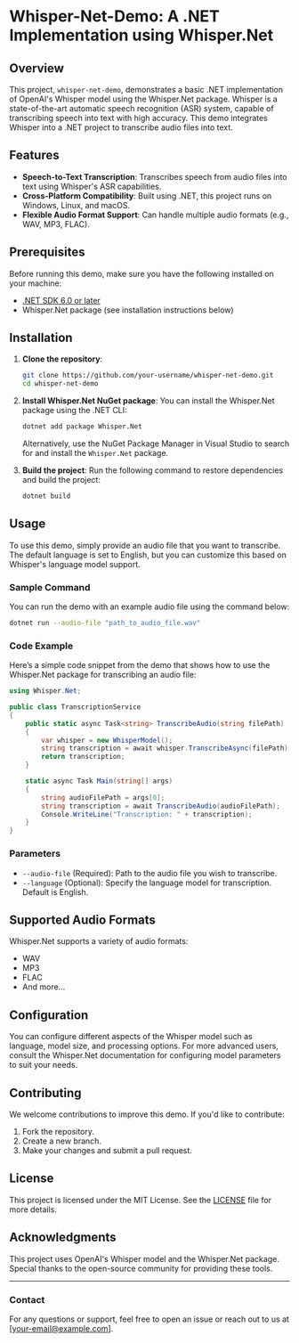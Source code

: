 # Whisper-Net-Demo: A .NET Implementation using Whisper.Net

## Overview
This project, `whisper-net-demo`, demonstrates a basic .NET implementation of OpenAI's Whisper model using the Whisper.Net package. Whisper is a state-of-the-art automatic speech recognition (ASR) system, capable of transcribing speech into text with high accuracy. This demo integrates Whisper into a .NET project to transcribe audio files into text.

## Features
- **Speech-to-Text Transcription**: Transcribes speech from audio files into text using Whisper's ASR capabilities.
- **Cross-Platform Compatibility**: Built using .NET, this project runs on Windows, Linux, and macOS.
- **Flexible Audio Format Support**: Can handle multiple audio formats (e.g., WAV, MP3, FLAC).

## Prerequisites
Before running this demo, make sure you have the following installed on your machine:
- [.NET SDK 6.0 or later](https://dotnet.microsoft.com/download)
- Whisper.Net package (see installation instructions below)

## Installation

1. **Clone the repository**:
   ```bash
   git clone https://github.com/your-username/whisper-net-demo.git
   cd whisper-net-demo
   ```

2. **Install Whisper.Net NuGet package**:
   You can install the Whisper.Net package using the .NET CLI:
   ```bash
   dotnet add package Whisper.Net
   ```

   Alternatively, use the NuGet Package Manager in Visual Studio to search for and install the `Whisper.Net` package.

3. **Build the project**:
   Run the following command to restore dependencies and build the project:
   ```bash
   dotnet build
   ```

## Usage

To use this demo, simply provide an audio file that you want to transcribe. The default language is set to English, but you can customize this based on Whisper's language model support.

### Sample Command

You can run the demo with an example audio file using the command below:
```bash
dotnet run --audio-file "path_to_audio_file.wav"
```

### Code Example
Here’s a simple code snippet from the demo that shows how to use the Whisper.Net package for transcribing an audio file:

```csharp
using Whisper.Net;

public class TranscriptionService
{
    public static async Task<string> TranscribeAudio(string filePath)
    {
        var whisper = new WhisperModel();
        string transcription = await whisper.TranscribeAsync(filePath);
        return transcription;
    }

    static async Task Main(string[] args)
    {
        string audioFilePath = args[0];
        string transcription = await TranscribeAudio(audioFilePath);
        Console.WriteLine("Transcription: " + transcription);
    }
}
```

### Parameters
- `--audio-file` (Required): Path to the audio file you wish to transcribe.
- `--language` (Optional): Specify the language model for transcription. Default is English.

## Supported Audio Formats
Whisper.Net supports a variety of audio formats:
- WAV
- MP3
- FLAC
- And more...

## Configuration
You can configure different aspects of the Whisper model such as language, model size, and processing options. For more advanced users, consult the Whisper.Net documentation for configuring model parameters to suit your needs.

## Contributing
We welcome contributions to improve this demo. If you'd like to contribute:
1. Fork the repository.
2. Create a new branch.
3. Make your changes and submit a pull request.

## License
This project is licensed under the MIT License. See the [LICENSE](LICENSE) file for more details.

## Acknowledgments
This project uses OpenAI's Whisper model and the Whisper.Net package. Special thanks to the open-source community for providing these tools.

---

### Contact
For any questions or support, feel free to open an issue or reach out to us at [your-email@example.com].